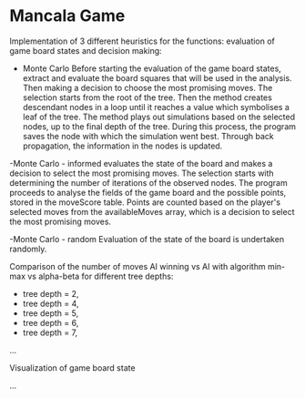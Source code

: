 # Mancala Game

Implementation of 3 different heuristics for the functions: evaluation of game board states and decision making:
- Monte Carlo
Before starting the evaluation of the game board states, extract and evaluate the board squares that will be used in the analysis. Then making a decision to choose the most promising moves. The selection starts from the root of the tree. Then the method creates descendant nodes in a loop until it reaches a value which symbolises a leaf of the tree. 
The method plays out simulations based on the selected nodes, up to the final depth of the tree. During this process, the program saves the node with which the simulation went best.  Through back propagation, the information in the nodes is updated.

-Monte Carlo - informed
evaluates the state of the board and makes a decision to select the most promising moves. The selection starts with determining the number of iterations of the observed nodes. The program proceeds to analyse the fields of the game board and the possible points, stored in the moveScore table. Points are counted based on the player's selected moves from the availableMoves array, which is a decision to select the most promising moves.
 
-Monte Carlo - random
Evaluation of the state of the board is undertaken randomly.

Comparison of the number of moves AI winning vs AI with algorithm 
min-max vs alpha-beta for different tree depths:
- tree depth = 2,
- tree depth = 4,
- tree depth = 5,
- tree depth = 6,
- tree depth = 7,

...

Visualization of game board state


...
